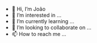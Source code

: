 - 👋 Hi, I’m João 
- 👀 I’m interested in ...
- 🌱 I’m currently learning ...
- 💞️ I’m looking to collaborate on ...
- 📫 How to reach me ...

<!---
MatchMellow/MatchMellow is a ✨ special ✨ repository because its `README.md` (this file) appears on your GitHub profile.
You can click the Preview link to take a look at your changes.
--->
